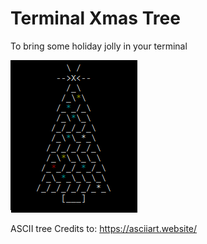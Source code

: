 # Terminal Xmas Tree

To bring some holiday jolly in your terminal

![](preview.gif)

ASCII tree Credits to: https://asciiart.website/
